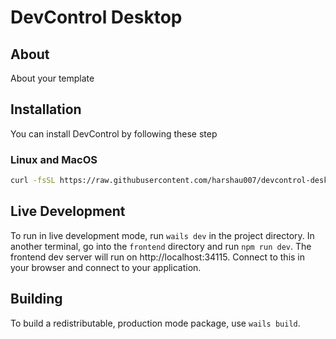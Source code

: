 # DevControl Desktop

## About

About your template

## Installation

You can install DevControl by following these step

### Linux and MacOS

```sh
curl -fsSL https://raw.githubusercontent.com/harshau007/devcontrol-desktop/main/install.sh | sh
```

## Live Development

To run in live development mode, run `wails dev` in the project directory. In another terminal, go into the `frontend`
directory and run `npm run dev`. The frontend dev server will run on http://localhost:34115. Connect to this in your
browser and connect to your application.

## Building

To build a redistributable, production mode package, use `wails build`.
